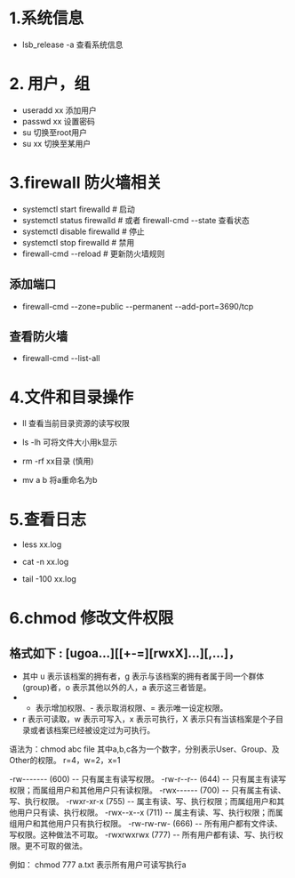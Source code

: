 # 1.系统信息

  - lsb_release -a  查看系统信息

# 2. 用户，组
  -  useradd xx  添加用户
  -  passwd  xx  设置密码
  -  su  切换至root用户
  -  su  xx 切换至某用户

# 3.firewall  防火墙相关
  -  systemctl start  firewalld # 启动
  -  systemctl status firewalld # 或者 firewall-cmd --state 查看状态
  -  systemctl disable firewalld # 停止
  -  systemctl stop firewalld  # 禁用
  -  firewall-cmd --reload # 更新防火墙规则

## 添加端口
  - firewall-cmd --zone=public --permanent --add-port=3690/tcp 

## 查看防火墙
  - firewall-cmd  --list-all 

# 4.文件和目录操作
  - ll  查看当前目录资源的读写权限

  - ls -lh 可将文件大小用k显示

  - rm -rf  xx目录    (慎用)

  - mv a  b  将a重命名为b


# 5.查看日志

  - less   xx.log

  - cat -n xx.log

  - tail -100 xx.log

# 6.chmod 修改文件权限

## 格式如下 : [ugoa...][[+-=][rwxX]...][,...]，
-  其中 u 表示该档案的拥有者，g 表示与该档案的拥有者属于同一个群体(group)者，o 表示其他以外的人，a 表示这三者皆是。 
-  + 表示增加权限、- 表示取消权限、= 表示唯一设定权限。 
-  r 表示可读取，w 表示可写入，x 表示可执行，X 表示只有当该档案是个子目录或者该档案已经被设定过为可执行。 

语法为：chmod abc file 
其中a,b,c各为一个数字，分别表示User、Group、及Other的权限。 
r=4，w=2，x=1 

-rw------- (600) -- 只有属主有读写权限。
-rw-r--r-- (644) -- 只有属主有读写权限；而属组用户和其他用户只有读权限。
-rwx------ (700) -- 只有属主有读、写、执行权限。
-rwxr-xr-x (755) -- 属主有读、写、执行权限；而属组用户和其他用户只有读、执行权限。
-rwx--x--x (711) -- 属主有读、写、执行权限；而属组用户和其他用户只有执行权限。
-rw-rw-rw- (666) -- 所有用户都有文件读、写权限。这种做法不可取。
-rwxrwxrwx (777) -- 所有用户都有读、写、执行权限。更不可取的做法。
 
 例如： chmod  777   a.txt   表示所有用户可读写执行a


